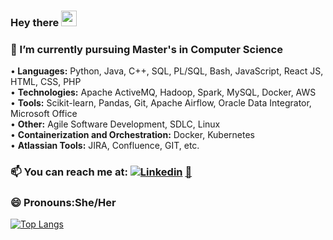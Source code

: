 ### Hey there <img src="https://media.giphy.com/media/hvRJCLFzcasrR4ia7z/giphy.gif" width="25px">
### 🔭 I’m currently pursuing Master's in Computer Science
•<B> Languages:</B>  Python, Java, C++, SQL, PL/SQL, Bash, JavaScript, React JS, HTML, CSS, PHP <BR/>
 • <B>Technologies:</B> Apache ActiveMQ, Hadoop, Spark, MySQL, Docker, AWS<BR/>
• <B>Tools:</B> Scikit-learn, Pandas, Git, Apache Airflow, Oracle Data Integrator, Microsoft Office<BR/>
 • <B>Other:</B> Agile Software Development, SDLC, Linux<BR/>
 • <B>Containerization and Orchestration:</B> Docker, Kubernetes<BR/>
 • <B> Atlassian Tools:</B> JIRA, Confluence, GIT, etc.<BR/>
### 📫 You can reach me at: [![Linkedin](https://i.stack.imgur.com/gVE0j.png)](https://www.linkedin.com/in/kavithakannanunny/) [ 📧](mailto:kavitha.kannanunny@gmail.com)
### 😄 Pronouns:She/Her
[![Top Langs](https://github-readme-stats.vercel.app/api/top-langs/?username=kavihat&layout=compact)](https://github.com/anuraghazra/github-readme-stats)
<!--
**kavihat/kavihat** is a ✨ _special_ ✨ repository because its `README.md` (this file) appears on your GitHub profile.


👋🏽 Hi, my name is Roshan

🎓 Soon to be graduate with a Master's of Science in Computer Science.

📚 Accomplished Software Development Engineer with 3+ years of Development, Operational & Technical experience in developing Microservices, and Cloud Infrastructure Development.
• Languages: Java, Python
• Development: Python Flask Microservices, AWS Lambda functions, Groovy Libraries, Automation Scripts
• Cloud: Amazon Web Services (AWS Solutions Architect Certified), Microsoft Azure
• CI/CD: Jenkins pipeline development with Groovy Script
• Containerization and Orchestration: Docker, Kubernetes
• Infrastructure Automation: Terraform, AWS CloudFormation
• Technologies: Microservices, RESTful APIs (MuleSoft), Distributed System, Database, DevOps Practices, Networking
• Automation: Python Scripting, Bash Scripting
• Atlassian Tools: JIRA, Confluence, GIT, etc.
• Tools: Git, RabbitMQ, Consul, Apache Airflow, Redis, ELK, NewRelic

💻 As for my future, I hope to work as an SDE and work with a diverse team that upholds the values of equity and inclusion.

🏔 In my free time, you can find me exploring new places, walking in nature/the woods.

💪🏽 AWS, Python, Docker, Kubernetes, Jenkins, Software Development, Microservice Development.

I am actively seeking opportunities in an SDE role.

Here are some ideas to get you started:

- 🔭 I’m currently working on ...
- 🌱 I’m currently learning ...
- 👯 I’m looking to collaborate on ...
- 🤔 I’m looking for help with ...
- 💬 Ask me about ...
- 📫 How to reach me: ...
- 😄 Pronouns: ...
- ⚡ Fun fact: ...
-->
